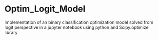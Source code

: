 # Optim_Logit_Model
Implementation of an  binary classification optimization model solved from logit perspective in a jupyter notebook using python and Scipy.optimize library
